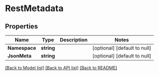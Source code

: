 # RestMetadata

## Properties
Name | Type | Description | Notes
------------ | ------------- | ------------- | -------------
**Namespace** | **string** |  | [optional] [default to null]
**JsonMeta** | **string** |  | [optional] [default to null]

[[Back to Model list]](../../README.md#documentation-for-models) [[Back to API list]](../../README.md#documentation-for-api-endpoints) [[Back to README]](../../README.md)


